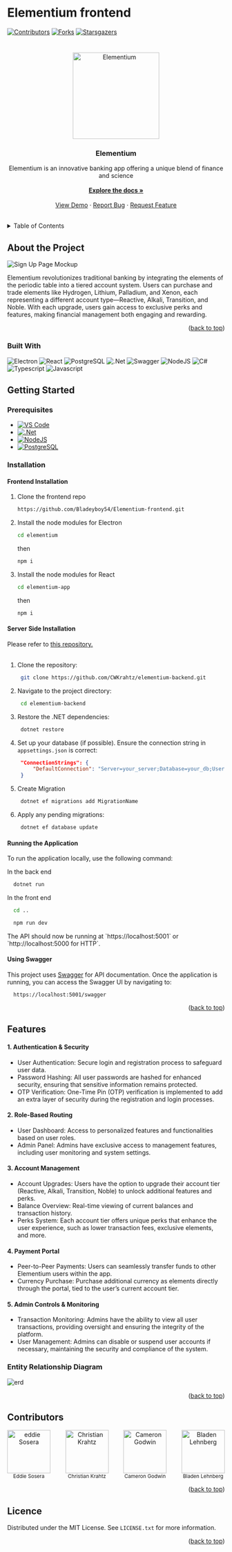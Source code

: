 # Elementium frontend
<a id="readme-top"></a>
[![Contributors][contributors-shield]][contributors-url] 
[![Forks][Forks]][Forks-url]
[![Starsgazers][Stars]][Stars-url]
# 
<div align="center">
  <a href="https://github.com/Bladeyboy54/Elementium-frontend">
    <img src="elementium/elementium-app/src/assets/logo.svg" alt="Elementium" width="200" height="auto">
  </a>

  <h3 align="center">Elementium </h3>

  <p align="center">
    Elementium is an innovative banking app offering a unique blend of finance and science
    <br />
    <br />
    <a href="https://github.com/Bladeyboy54/Elementium-frontend/tree/main/elementium"><strong>Explore the docs »</strong></a>
    <br />
    <br />
    <a href="https://youtu.be/wReA7wE_UPY">View Demo</a>
    ·
    <a href="bug report link">Report Bug</a>
    ·
    <a href="Maybe">Request Feature</a>
  </p>
  <br />
</div>


<details>
  <summary>Table of Contents</summary>
  <ol>
    <li>
      <a href="#about-the-project">About The Project</a>
      <ul>
        <li><a href="#built-with">Built With</a></li>
      </ul>
    </li>
    <li>
      <a href="#getting-started">Getting Started</a>
      <ul>
        <li><a href="#prerequisites">Prerequisites</a></li>
        <li><a href="#installation">Installation</a>
          <ul>
            <li><a href="#frontend-installation">Front-end Installation</a></li>
            <li><a href="#server-side-installation">Backend-end Installation</a></li>
            <li><a href="#server-side-installation">Backend-end Installation</a></li>
            <li><a href="#server-side-installation">Backend-end Installation</a></li>
          </ul>
        </li>
      </ul>
    </li>
    <li><a href="#features">Features</a></li>
    <li><a href="#contributors">Contributors</a></li>
    <li><a href="#license">License</a></li>
    
  </ol>
</details>



## About the Project

![Sign Up Page Mockup][mockup1]

Elementium revolutionizes traditional banking by integrating the elements of the periodic table into a tiered account system. 
Users can purchase and trade elements like Hydrogen, Lithium, Palladium, and Xenon, each representing a different account type—Reactive, 
Alkali, Transition, and Noble. With each upgrade, users gain access to exclusive perks and features, making financial management both engaging and rewarding.

<p align="right">(<a href="#readme-top">back to top</a>)</p>


### Built With

![Electron](https://img.shields.io/badge/Electron-2B2E3A?style=for-the-badge&logo=electron&logoColor=9FEAF9)
![React](https://img.shields.io/badge/React-20232A?style=for-the-badge&logo=react&logoColor=61DAFB)
![PostgreSQL](https://img.shields.io/badge/PostgreSQL-316192?style=for-the-badge&logo=postgresql&logoColor=white)
![.Net](https://img.shields.io/badge/.NET-512BD4?style=for-the-badge&logo=dotnet&logoColor=white)
![Swagger](https://img.shields.io/badge/Swagger-85EA2D?style=for-the-badge&logo=Swagger&logoColor=white)
![NodeJS](https://img.shields.io/badge/Node%20js-339933?style=for-the-badge&logo=nodedotjs&logoColor=white)
![C#](https://img.shields.io/badge/C%23-239120?style=for-the-badge&logo=csharp&logoColor=white)
![Typescript](https://img.shields.io/badge/TypeScript-007ACC?style=for-the-badge&logo=typescript&logoColor=white)
![Javascript](https://img.shields.io/badge/JavaScript-323330?style=for-the-badge&logo=javascript&logoColor=F7DF1E)


## Getting Started

### Prerequisites

- [![VS Code](https://img.shields.io/badge/Visual_Studio_Code-0078D4?style=for-the-badge&logo=visual%20studio%20code&logoColor=white)](https://code.visualstudio.com/)
- [![.Net](https://img.shields.io/badge/.NET-512BD4?style=for-the-badge&logo=dotnet&logoColor=white)](https://dotnet.microsoft.com/en-us/download/dotnet/6.0)
- [![NodeJS](https://img.shields.io/badge/Node%20js-339933?style=for-the-badge&logo=nodedotjs&logoColor=white)](https://nodejs.org/en/download/prebuilt-installer/current)
- [![PostgreSQL](https://img.shields.io/badge/PostgreSQL-316192?style=for-the-badge&logo=postgresql&logoColor=white)](https://www.pgadmin.org/download/pgadmin-4-windows/)


### Installation

   #### Frontend Installation
1. Clone the frontend repo
   ```sh
   https://github.com/Bladeyboy54/Elementium-frontend.git
   ```
2. Install the node modules for Electron
   ```sh
   cd elementium
   ```
   then
   ```sh
   npm i
   ```
3. Install the node modules for React 
   ```sh
   cd elementium-app
   ```
   then
   ```sh
   npm i
   ```
   
#### Server Side Installation 
Please refer to [this repository.](https://github.com/CWKrahtz/elementium-backend)
<br/>
<br/>

1. Clone the repository:
   ```bash
    git clone https://github.com/CWKrahtz/elementium-backend.git
   ```
2. Navigate to the project directory:
   ```bash
    cd elementium-backend
   ```
3. Restore the .NET dependencies:
   ```bash
    dotnet restore
   ```
4. Set up your database (if possible). Ensure the connection string in `appsettings.json` is correct:
   ```json
    "ConnectionStrings": {
        "DefaultConnection": "Server=your_server;Database=your_db;User Id=your_user;Password=your_password;"
    }
   ```

5. Create Migration
   ```bash
    dotnet ef migrations add MigrationName
   ```

6. Apply any pending migrations:
   ```bash
    dotnet ef database update
   ```
#### Running the Application
<p>To run the application locally, use the following command:</p>

In the back end
  ```bash
    dotnet run
  ```
In the front end
  ```sh
    cd ..
  ```
  ```bash
    npm run dev
  ```
<p>The API should now be running at `https://localhost:5001` or `http://localhost:5000 for HTTP`.</p>

#### Using Swagger
<p>This project uses <a href="https://swagger.io/">Swagger</a> for API documentation. Once the application is running, you can access the Swagger UI by navigating to:</p>

  ```
    https://localhost:5001/swagger
  ```

   
<p align="right">(<a href="#readme-top">back to top</a>)</p>

## Features
#### 1. Authentication & Security
- User Authentication: Secure login and registration process to safeguard user data.
- Password Hashing: All user passwords are hashed for enhanced security, ensuring that sensitive information remains protected.
- OTP Verification: One-Time Pin (OTP) verification is implemented to add an extra layer of security during the registration and login processes.
#### 2. Role-Based Routing
- User Dashboard: Access to personalized features and functionalities based on user roles.
- Admin Panel: Admins have exclusive access to management features, including user monitoring and system settings.
#### 3. Account Management
- Account Upgrades: Users have the option to upgrade their account tier (Reactive, Alkali, Transition, Noble) to unlock additional features and perks.
- Balance Overview: Real-time viewing of current balances and transaction history.
- Perks System: Each account tier offers unique perks that enhance the user experience, such as lower transaction fees, exclusive elements, and more.
#### 4. Payment Portal
- Peer-to-Peer Payments: Users can seamlessly transfer funds to other Elementium users within the app.
- Currency Purchase: Purchase additional currency as elements directly through the portal, tied to the user’s current account tier.
#### 5. Admin Controls & Monitoring
- Transaction Monitoring: Admins have the ability to view all user transactions, providing oversight and ensuring the integrity of the platform.
- User Management: Admins can disable or suspend user accounts if necessary, maintaining the security and compliance of the system.

### Entity Relationship Diagram
 ![erd][ERD1]
<p align="right">(<a href="#readme-top">back to top</a>)</p>

## Contributors

<div style="display: flex; flex-direction: row ; justify-content: space-between;">
  <div style="text-align: center;">
    <a href="https://github.com/eddiesosera/Elementium-frontend">
      <img src="https://github.com/eddiesosera.png" alt="eddie Sosera" width="100px">
    </a>
    <br>
    <sub>Eddie Sosera</sub>
  </div>
  <br/>
  <div style="text-align: center;">
    <a href="https://github.com/CWKrahtz/Elementium-frontend">
      <img src="https://github.com/CWKrahtz.png" alt="Christian Krahtz" width="100px">
    </a>
    <br>
    <sub>Christian Krahtz</sub>
  </div>
  <br/>
  <div style="text-align: center;">
    <a href="https://github.com/GodwinCameron/Elementium-frontend">
      <img src="https://github.com/GodwinCameron.png" alt="Cameron Godwin" width="100px">
    </a>
    <br>
    <sub>Cameron Godwin</sub>
  </div>
  <br/>
  <div style="text-align: center;">
    <a href="https://github.com/BladeyBoy54/Elementium-frontend">
      <img src="https://github.com/BladeyBoy54.png" alt="Bladen Lehnberg" width="100px">
    </a>
    <br>
    <sub>Bladen Lehnberg</sub>
  </div>
</div>

<p align="right">(<a href="#readme-top">back to top</a>)</p>

## Licence

Distributed under the MIT License. See `LICENSE.txt` for more information.

<p align="right">(<a href="#readme-top">back to top</a>)</p>


[contributors-shield]: https://img.shields.io/github/contributors/Bladeyboy54/Elementium-frontend.svg?style=for-the-badge
[contributors-url]: https://github.com/Bladeyboy54/Elementium-frontend/graphs/contributors
[Forks]: https://img.shields.io/github/forks/Bladeyboy54/Elementium-frontend.svg?style=for-the-badge
[Forks-url]: https://github.com/Bladeyboy54/Elementium-frontend/forks
[Stars]: https://img.shields.io/github/stars/Bladeyboy54/Elementium-frontend.svg?style=for-the-badge
[Stars-url]: https://github.com/Bladeyboy54/Elementium-frontend/stargazers
[mockup1]: elementium/README.md-Assets/mockup1.png
[ERD1]: elementium/README.md-Assets/ERD1.png
